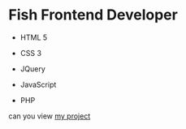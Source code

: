 # Fish Frontend Developer
- HTML 5
* CSS 3
+ JQuery
* JavaScript
- PHP

can you view [my project](https://artem-konovalov.github.io/fish//)
